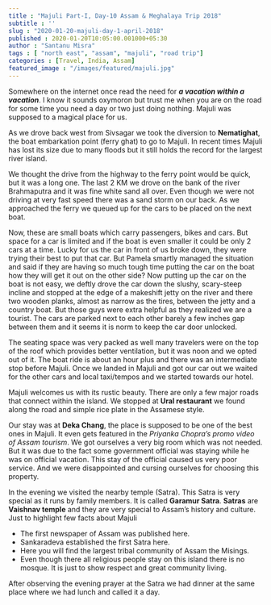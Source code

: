 ```yaml
---
title : "Majuli Part-I, Day-10 Assam & Meghalaya Trip 2018"
subtitle : ''
slug : "2020-01-20-majuli-day-1-april-2018"
published : 2020-01-20T10:05:00.001000+05:30
author : "Santanu Misra"
tags : [ "north east", "assam", "majuli", "road trip"]
categories : [Travel, India, Assam]
featured_image : "/images/featured/majuli.jpg"
---
```


Somewhere on the internet once read the need for ***a vacation within a vacation***. I know it sounds oxymoron but trust me when you are on the road for some time you need a day or two just doing nothing. Majuli was supposed to a magical place for us.  

As we drove back west from Sivsagar we took the diversion to **Nematighat**, the boat embarkation point (ferry ghat) to go to Majuli. In recent times Majuli has lost its size due to many floods but it still holds the record for the largest river island.  

We thought the drive from the highway to the ferry point would be quick, but it was a long one. The last 2 KM we drove on the bank of the river Brahmaputra and it was fine white sand all over. Even though we were not driving at very fast speed there was a sand storm on our back. As we approached the ferry we queued up for the cars to be placed on the next boat.  

Now, these are small boats which carry passengers, bikes and cars. But space for a car is limited and if the boat is even smaller it could be only 2 cars at a time. Lucky for us the car in front of us broke down, they were trying their best to put that car. But Pamela smartly managed the situation and said if they are having so much tough time putting the car on the boat how they will get it out on the other side? Now putting up the car on the boat is not easy, we deftly drove the car down the slushy, scary-steep incline and stopped at the edge of a makeshift jetty on the river and there two wooden planks, almost as narrow as the tires, between the jetty and a country boat. But those guys were extra helpful as they realized we are a tourist. The cars are parked next to each other barely a few inches gap between them and it seems it is  norm to keep the car door unlocked.  

The seating space was very packed as well many travelers were on the top of the roof which provides better ventilation,  but it was noon and we opted out of it. The boat ride is about an hour plus and there was an intermediate stop before Majuli. Once we landed in Majuli and got our car out we waited for the other cars and local taxi/tempos and we started towards our hotel.  

Majuli welcomes us with its rustic beauty. There are only a few major roads that connect within the island. We stopped at **Ural restaurant** we found along the road and simple rice plate in the Assamese style.  

Our stay was at **Deka Chang**, the place is supposed to be one of the best ones in Majuli. It even gets featured in the *Priyanka Chopra’s promo video of Assam tourism*. We got ourselves a very big room which was not needed. But it was due to the fact some government official was staying while he was on official vacation. This stay of the official caused us very poor service. And we were disappointed and cursing ourselves for choosing this property.  

In the evening we visited the nearby temple (Satra). This Satra is very special as it runs by family members. It is called **Garamur Satra**. **Satras** are **Vaishnav temple** and they are very special to <span class="underline">Assam’s history and culture</span>. Just to highlight few facts about Majuli  

- The first newspaper of Assam was published here.  
- Sankaradeva established the first Satra here.  
- Here you will find the largest tribal community of Assam the Misings.  
- Even though there all religious people stay on this island there is no mosque. It is just to show respect and great community living.  

After observing the evening prayer at the Satra we had dinner at the same place where we had lunch and called it a day.
